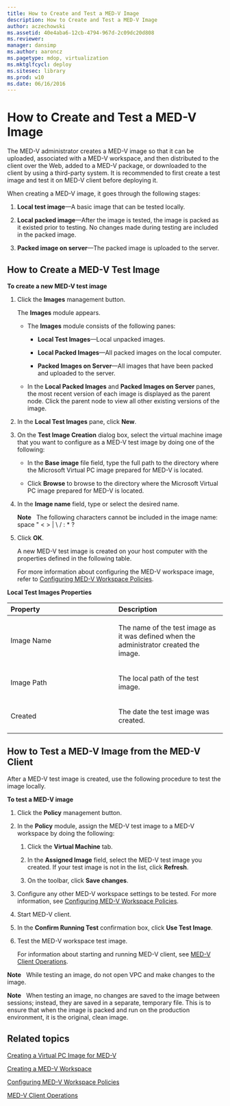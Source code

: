 ```yaml
---
title: How to Create and Test a MED-V Image
description: How to Create and Test a MED-V Image
author: aczechowski
ms.assetid: 40e4aba6-12cb-4794-967d-2c09dc20d808
ms.reviewer: 
manager: dansimp
ms.author: aaroncz
ms.pagetype: mdop, virtualization
ms.mktglfcycl: deploy
ms.sitesec: library
ms.prod: w10
ms.date: 06/16/2016
---
```



# How to Create and Test a MED-V Image


The MED-V administrator creates a MED-V image so that it can be uploaded, associated with a MED-V workspace, and then distributed to the client over the Web, added to a MED-V package, or downloaded to the client by using a third-party system. It is recommended to first create a test image and test it on MED-V client before deploying it.

When creating a MED-V image, it goes through the following stages:

1.  **Local test image**—A basic image that can be tested locally.

2.  **Local packed image**—After the image is tested, the image is packed as it existed prior to testing. No changes made during testing are included in the packed image.

3.  **Packed image on server**—The packed image is uploaded to the server.

## How to Create a MED-V Test Image


**To create a new MED-V test image**

1.  Click the **Images** management button.

    The **Images** module appears.

    -   The **Images** module consists of the following panes:

        -   **Local Test Images**—Local unpacked images.

        -   **Local Packed Images**—All packed images on the local computer.

        -   **Packed Images on Server**—All images that have been packed and uploaded to the server.

    -   In the **Local Packed Images** and **Packed Images on Server** panes, the most recent version of each image is displayed as the parent node. Click the parent node to view all other existing versions of the image.

2.  In the **Local Test Images** pane, click **New**.

3.  On the **Test Image Creation** dialog box, select the virtual machine image that you want to configure as a MED-V test image by doing one of the following:

    -   In the **Base image** file field, type the full path to the directory where the Microsoft Virtual PC image prepared for MED-V is located.

    -   Click **Browse** to browse to the directory where the Microsoft Virtual PC image prepared for MED-V is located.

4.  In the **Image name** field, type or select the desired name.

    **Note**  
    The following characters cannot be included in the image name: space " &lt; &gt; | \\ / : \* ?

     

5.  Click **OK**.

    A new MED-V test image is created on your host computer with the properties defined in the following table.

    For more information about configuring the MED-V workspace image, refer to [Configuring MED-V Workspace Policies](configuring-med-v-workspace-policies.md).

**Local Test Images Properties**

<table>
<colgroup>
<col width="50%" />
<col width="50%" />
</colgroup>
<thead>
<tr class="header">
<th align="left">Property</th>
<th align="left">Description</th>
</tr>
</thead>
<tbody>
<tr class="odd">
<td align="left"><p>Image Name</p></td>
<td align="left"><p>The name of the test image as it was defined when the administrator created the image.</p></td>
</tr>
<tr class="even">
<td align="left"><p>Image Path</p></td>
<td align="left"><p>The local path of the test image.</p></td>
</tr>
<tr class="odd">
<td align="left"><p>Created</p></td>
<td align="left"><p>The date the test image was created.</p></td>
</tr>
</tbody>
</table>

 

## How to Test a MED-V Image from the MED-V Client


After a MED-V test image is created, use the following procedure to test the image locally.

**To test a MED-V image**

1.  Click the **Policy** management button.

2.  In the **Policy** module, assign the MED-V test image to a MED-V workspace by doing the following:

    1.  Click the **Virtual Machine** tab.

    2.  In the **Assigned Image** field, select the MED-V test image you created. If your test image is not in the list, click **Refresh**.

    3.  On the toolbar, click **Save changes**.

3.  Configure any other MED-V workspace settings to be tested. For more information, see [Configuring MED-V Workspace Policies](configuring-med-v-workspace-policies.md).

4.  Start MED-V client.

5.  In the **Confirm Running Test** confirmation box, click **Use Test Image**.

6.  Test the MED-V workspace test image.

    For information about starting and running MED-V client, see [MED-V Client Operations](med-v-client-operations.md).

**Note**  
While testing an image, do not open VPC and make changes to the image.

 

**Note**  
When testing an image, no changes are saved to the image between sessions; instead, they are saved in a separate, temporary file. This is to ensure that when the image is packed and run on the production environment, it is the original, clean image.

 

## Related topics


[Creating a Virtual PC Image for MED-V](creating-a-virtual-pc-image-for-med-v.md)

[Creating a MED-V Workspace](creating-a-med-v-workspacemedv-10-sp1.md)

[Configuring MED-V Workspace Policies](configuring-med-v-workspace-policies.md)

[MED-V Client Operations](med-v-client-operations.md)

 

 






